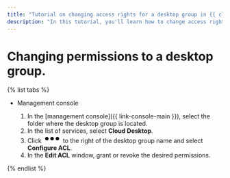 ```yaml
---
title: "Tutorial on changing access rights for a desktop group in {{ cloud-desktop-full-name }}"
description: "In this tutorial, you'll learn how to change access rights for a desktop group in {{ cloud-desktop-full-name }}."
---
```


# Changing permissions to a desktop group.

{% list tabs %}

- Management console

   1. In the [management console]({{ link-console-main }}), select the folder where the desktop group is located.
   1. In the list of services, select **Cloud Desktop**.
   1. Click ![image](../../../_assets/options.svg) to the right of the desktop group name and select **Configure ACL**.
   1. In the **Edit ACL** window, grant or revoke the desired permissions.

{% endlist %}
